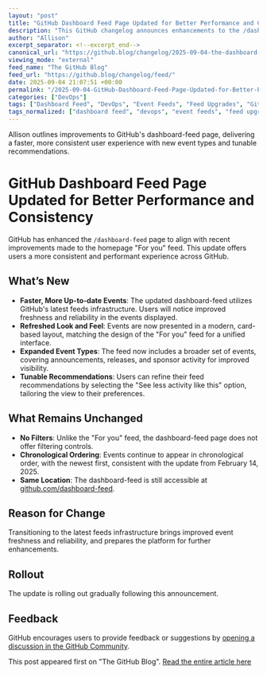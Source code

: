 ```yaml
---
layout: "post"
title: "GitHub Dashboard Feed Page Updated for Better Performance and Consistency"
description: "This GitHub changelog announces enhancements to the /dashboard-feed page on GitHub.com, featuring upgrades like faster and fresher event updates, a unified design, expanded event types, and tunable recommendations. The update aims to create a more consistent and reliable experience by leveraging GitHub's latest feeds infrastructure, paving the way for further performance improvements."
author: "Allison"
excerpt_separator: <!--excerpt_end-->
canonical_url: "https://github.blog/changelog/2025-09-04-the-dashboard-feed-page-gets-a-refreshed-faster-experience"
viewing_mode: "external"
feed_name: "The GitHub Blog"
feed_url: "https://github.blog/changelog/feed/"
date: 2025-09-04 21:07:51 +00:00
permalink: "/2025-09-04-GitHub-Dashboard-Feed-Page-Updated-for-Better-Performance-and-Consistency.html"
categories: ["DevOps"]
tags: ["Dashboard Feed", "DevOps", "Event Feeds", "Feed Upgrades", "GitHub", "GitHub Homepage", "Infrastructure", "News", "Performance Improvements", "Product Update", "Recommendations", "Release Notes", "User Experience"]
tags_normalized: ["dashboard feed", "devops", "event feeds", "feed upgrades", "github", "github homepage", "infrastructure", "news", "performance improvements", "product update", "recommendations", "release notes", "user experience"]
---
```


Allison outlines improvements to GitHub's dashboard-feed page, delivering a faster, more consistent user experience with new event types and tunable recommendations.<!--excerpt_end-->

# GitHub Dashboard Feed Page Updated for Better Performance and Consistency

GitHub has enhanced the `/dashboard-feed` page to align with recent improvements made to the homepage "For you" feed. This update offers users a more consistent and performant experience across GitHub.

## What’s New

- **Faster, More Up-to-date Events**: The updated dashboard-feed utilizes GitHub's latest feeds infrastructure. Users will notice improved freshness and reliability in the events displayed.
- **Refreshed Look and Feel**: Events are now presented in a modern, card-based layout, matching the design of the "For you" feed for a unified interface.
- **Expanded Event Types**: The feed now includes a broader set of events, covering announcements, releases, and sponsor activity for improved visibility.
- **Tunable Recommendations**: Users can refine their feed recommendations by selecting the "See less activity like this" option, tailoring the view to their preferences.

## What Remains Unchanged

- **No Filters**: Unlike the "For you" feed, the dashboard-feed page does not offer filtering controls.
- **Chronological Ordering**: Events continue to appear in chronological order, with the newest first, consistent with the update from February 14, 2025.
- **Same Location**: The dashboard-feed is still accessible at [github.com/dashboard-feed](https://github.com/dashboard-feed).

## Reason for Change

Transitioning to the latest feeds infrastructure brings improved event freshness and reliability, and prepares the platform for further enhancements.

## Rollout

The update is rolling out gradually following this announcement.

## Feedback

GitHub encourages users to provide feedback or suggestions by [opening a discussion in the GitHub Community](https://github.com/orgs/community/discussions).

This post appeared first on "The GitHub Blog". [Read the entire article here](https://github.blog/changelog/2025-09-04-the-dashboard-feed-page-gets-a-refreshed-faster-experience)
